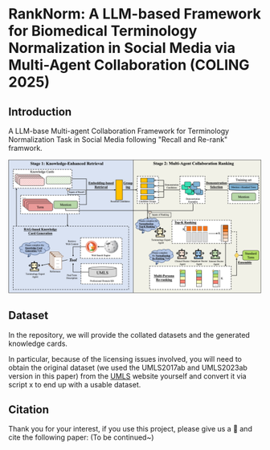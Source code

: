 # RankNorm: A LLM-based Framework for Biomedical Terminology Normalization in Social Media via Multi-Agent Collaboration (COLING 2025)

## Introduction

A LLM-base Multi-agent Collaboration Framework for Terminology Normalization Task in Social Media following "Recall and Re-rank" framwork.
<div align="center">
  <img src="./figure/framework.png">
</div>

## Dataset

In the repository, we will provide the collated datasets and the generated knowledge cards.

In particular, because of the licensing issues involved, you will need to obtain the original dataset (we used the UMLS2017ab and UMLS2023ab version in this paper) from the [UMLS](https://www.nlm.nih.gov/research/umls/licensedcontent/umlsknowledgesources.html) website yourself and convert it via script x to end up with a usable dataset.


## Citation
Thank you for your interest, if you use this project, please give us a 🌟 and cite the following paper: (To be continued~)
